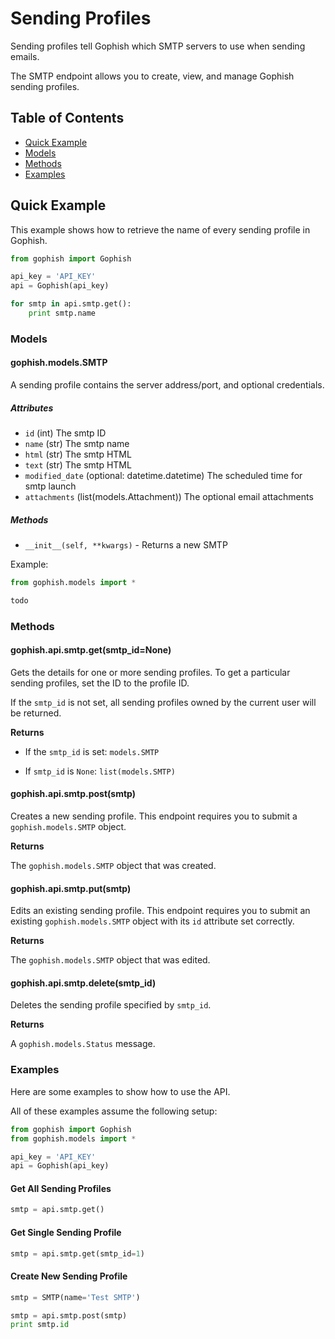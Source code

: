 # Sending Profiles

Sending profiles tell Gophish which SMTP servers to use when sending emails. 

The SMTP endpoint allows you to create, view, and manage Gophish sending profiles.

## Table of Contents

* [Quick Example](#quick-example)
* [Models](#models)
* [Methods](#methods)
* [Examples](#examples)

## Quick Example

This example shows how to retrieve the name of every sending profile in Gophish.

``` python
from gophish import Gophish

api_key = 'API_KEY'
api = Gophish(api_key)

for smtp in api.smtp.get():
    print smtp.name
```

### Models

#### gophish.models.SMTP

A sending profile contains the server address/port, and optional credentials.

##### Attributes

* `id` (int) The smtp ID
* `name` (str) The smtp name
* `html` (str) The smtp HTML
* `text` (str) The smtp HTML
* `modified_date` (optional: datetime.datetime) The scheduled time for smtp launch
* `attachments` (list(models.Attachment)) The optional email attachments

##### Methods

* `__init__(self, **kwargs)` - Returns a new SMTP

Example:

``` python
from gophish.models import *

todo
```

### Methods

#### gophish.api.smtp.get(smtp_id=None)

Gets the details for one or more sending profiles. To get a particular sending profiles, set the ID to the profile ID.

If the `smtp_id` is not set, all sending profiles owned by the current user will be returned.

**Returns**

* If the `smtp_id` is set: `models.SMTP`

* If `smtp_id` is `None`: `list(models.SMTP)`

#### gophish.api.smtp.post(smtp)

Creates a new sending profile. This endpoint requires you to submit a `gophish.models.SMTP` object.

**Returns**

The `gophish.models.SMTP` object that was created.

#### gophish.api.smtp.put(smtp)

Edits an existing sending profile. This endpoint requires you to submit an existing `gophish.models.SMTP` object with its `id` attribute set correctly.

**Returns**

The `gophish.models.SMTP` object that was edited.

#### gophish.api.smtp.delete(smtp_id)

Deletes the sending profile specified by `smtp_id`.

**Returns**

A `gophish.models.Status` message.

### Examples

Here are some examples to show how to use the API.

All of these examples assume the following setup:

``` python
from gophish import Gophish
from gophish.models import *

api_key = 'API_KEY'
api = Gophish(api_key)
```

#### Get All Sending Profiles

``` python
smtp = api.smtp.get()
```

#### Get Single Sending Profile

``` python
smtp = api.smtp.get(smtp_id=1)
```

#### Create New Sending Profile

``` python
smtp = SMTP(name='Test SMTP')

smtp = api.smtp.post(smtp)
print smtp.id
```
